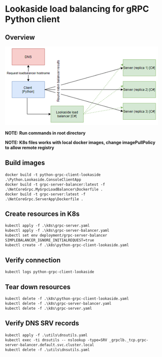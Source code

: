 # Lookaside load balancing for gRPC Python client

## Overview

![Overview](./overview.PNG)

__NOTE: Run commands in root directory__

__NOTE: K8s files works with local docker images, change imagePullPolicy to allow remote registry__

## Build images
```
docker build -t python-grpc-client-lookaside .\Python.Lookaside.ConsoleClientApp
docker build -t grpc-server-balancer:latest -f .\NetCoreGrpc.MyGrpcLoadBalancer\Dockerfile .
docker build -t grpc-server:latest -f .\NetCoreGrpc.ServerApp\Dockerfile .
```

## Create resources in K8s
```
kubectl apply -f .\k8s\grpc-server.yaml
kubectl apply -f .\k8s\grpc-server-balancer.yaml
kubectl set env deployment/grpc-server-balancer SIMPLEBALANCER_IGNORE_INITIALREQUEST=true
kubectl create -f .\k8s\python-grpc-client-lookaside.yaml
```

## Verify connection
```
kubectl logs python-grpc-client-lookaside
```

## Tear down resources
```
kubectl delete -f .\k8s\python-grpc-client-lookaside.yaml
kubectl delete -f .\k8s\grpc-server-balancer.yaml
kubectl delete -f .\k8s\grpc-server.yaml
```

## Verify DNS SRV records
```
kubectl apply -f .\utils\dnsutils.yaml
kubectl exec -ti dnsutils -- nslookup -type=SRV _grpclb._tcp.grpc-server-balancer.default.svc.cluster.local
kubectl delete -f .\utils\dnsutils.yaml
```
